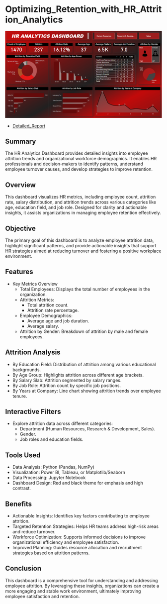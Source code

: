 # Optimizing_Retention_with_HR_Attrition_Analytics
![Project](https://github.com/Vishwastanwar/Hr_Analytics_Analysis/blob/main/image.png)

- [Detailed_Report](https://github.com/Vishwastanwar/Hr_Analytics_Analysis/blob/main/Report.pdf)
## Summary
The HR Analytics Dashboard provides detailed insights into employee attrition trends and organizational workforce demographics. It enables HR professionals and decision-makers to identify patterns, understand employee turnover causes, and develop strategies to improve retention.

## Overview
This dashboard visualizes HR metrics, including employee count, attrition rate, salary distribution, and attrition trends across various categories like age, education field, and job role. Designed for clarity and actionable insights, it assists organizations in managing employee retention effectively.

## Objective
The primary goal of this dashboard is to analyze employee attrition data, highlight significant patterns, and provide actionable insights that support HR strategies aimed at reducing turnover and fostering a positive workplace environment.

## Features
- Key Metrics Overview
  - Total Employees: Displays the total number of employees in the organization.
  - Attrition Metrics:
    - Total attrition count.
    - Attrition rate percentage.
  - Employee Demographics:
    - Average age and job duration.
    - Average salary.
  - Attrition by Gender: Breakdown of attrition by male and female employees.
## Attrition Analysis
  - By Education Field: Distribution of attrition among various educational backgrounds.
  - By Age Group: Highlights attrition across different age brackets.
  - By Salary Slab: Attrition segmented by salary ranges.
  - By Job Role: Attrition count by specific job positions.
  - By Years at Company: Line chart showing attrition trends over employee tenure.
## Interactive Filters
 - Explore attrition data across different categories:
   - Department (Human Resources, Research & Development, Sales).
   - Gender.
   - Job roles and education fields.
## Tools Used
- Data Analysis: Python (Pandas, NumPy)
- Visualization: Power BI, Tableau, or Matplotlib/Seaborn
- Data Processing: Jupyter Notebook
- Dashboard Design: Red and black theme for emphasis and high contrast.
  
## Benefits
- Actionable Insights: Identifies key factors contributing to employee attrition.
- Targeted Retention Strategies: Helps HR teams address high-risk areas and reduce turnover.
- Workforce Optimization: Supports informed decisions to improve organizational efficiency and employee satisfaction.
- Improved Planning: Guides resource allocation and recruitment strategies based on attrition patterns.
## Conclusion
This dashboard is a comprehensive tool for understanding and addressing employee attrition. By leveraging these insights, organizations can create a more engaging and stable work environment, ultimately improving employee satisfaction and retention.
